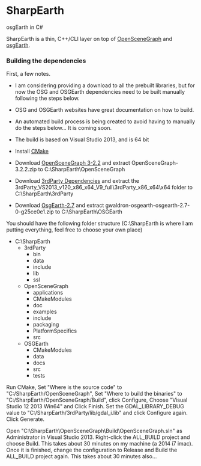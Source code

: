 # SharpEarth
osgEarth in C#

SharpEarth is a thin, C++/CLI layer on top of [OpenSceneGraph](https://github.com/openscenegraph/osg) and [osgEarth](https://github.com/gwaldron/osgearth).  

### Building the dependencies
First, a few notes.
* I am considering providing a download to all the prebuilt libraries, but for now the OSG and OSGEarth dependencies need to be built manually following the steps below.  
* OSG and OSGEarth websites have great documentation on how to build.
* An automated build process is being created to avoid having to manually do the steps below... It is coming soon.
* The build is based on Visual Studio 2013, and is 64 bit

* Install [CMake](http://www.cmake.org/www.cmake.org/download)
* Download [OpenSceneGraph 3-2.2](http://trac.openscenegraph.org/downloads/developer_releases/OpenSceneGraph-3.2.2.zip) and extract OpenSceneGraph-3.2.2.zip to C:\SharpEarth\OpenSceneGraph
* Download [3rdParty Dependencies](http://download.osgvisual.org/3rdParty_VS2013_v120_x86_x64_V9_full.7z) and extract the 3rdParty_VS2013_v120_x86_x64_V9_full\3rdParty_x86_x64\x64 folder to C:\SharpEarth\3rdParty
* Download [OsgEarth-2.7](https://github.com/gwaldron/osgearth/zipball/osgearth-2.7) and extract gwaldron-osgearth-osgearth-2.7-0-g25ce0e1.zip to C:\SharpEarth\OSGEarth

You should have the following folder structure (C:\SharpEarth is where I am putting everything, feel free to choose your own place)
* C:\SharpEarth
    * 3rdParty
        * bin
        * data
        * include
        * lib
        * ssl
    * OpenSceneGraph
        * applications
        * CMakeModules
        * doc
        * examples
        * include
        * packaging
        * PlatformSpecifics
        * src
    * OSGEarth
        * CMakeModules
        * data
        * docs
        * src
        * tests

Run CMake, Set "Where is the source code" to "C:/SharpEarth/OpenSceneGraph", Set "Where to build the binaries" to "C:/SharpEarth/OpenSceneGraph/Build", click Configure, Choose "Visual Studio 12 2013 Win64" and Click Finish.  Set the GDAL_LIBRARY_DEBUG value to "C:/SharpEarth/3rdParty/lib/gdal_i.lib" and click Configure again.  Click Generate.

Open "C:\SharpEarth\OpenSceneGraph\Build\OpenSceneGraph.sln" as Administrator in Visual Studio 2013.  Right-click the ALL_BUILD project and choose Build.  This takes about 30 minutes on my machine (a 2014 i7 imac).  Once it is finished, change the configuration to Release and Build the ALL_BUILD project again.  This takes about 30 minutes also...
